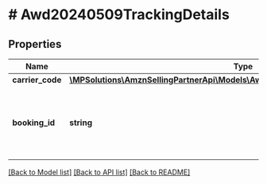 # # Awd20240509TrackingDetails

## Properties

Name | Type | Description | Notes
------------ | ------------- | ------------- | -------------
**carrier_code** | [**\MPSolutions\AmznSellingPartnerApi\Models\Awd20240509\Awd20240509CarrierCode**](Awd20240509CarrierCode.md) |  | [optional]
**booking_id** | **string** | The identifier that is received from transportation to uniquely identify a booking. |

[[Back to Model list]](../../README.md#models) [[Back to API list]](../../README.md#endpoints) [[Back to README]](../../README.md)
